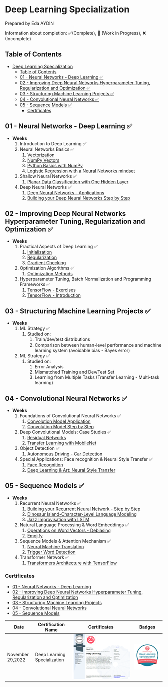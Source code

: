 # Deep Learning Specialization

Prepared by Eda AYDIN

Information about completion: ✅(Complete), 🚧 (Work in Progress), ❌ (Incomplete)

## Table of Contents

- [Deep Learning Specialization](#deep-learning-specialization)
  - [Table of Contents](#table-of-contents)
  - [01 - Neural Networks - Deep Learning ✅](#01---neural-networks---deep-learning-)
  - [02 - Improving Deep Neural Networks Hyperparameter Tuning, Regularization and Optimization ✅](#02---improving-deep-neural-networks-hyperparameter-tuning-regularization-and-optimization-)
  - [03 - Structuring Machine Learning Projects ✅](#03---structuring-machine-learning-projects-)
  - [04 - Convolutional Neural Networks ✅](#04---convolutional-neural-networks-)
  - [05 - Sequence Models ✅](#05---sequence-models-)
    - [Certificates](#certificates)

## 01 - Neural Networks - Deep Learning ✅

- **Weeks**
  1. Introduction to Deep Learning ✅
  2. Neural Networks Basics ✅
     1. [Vectorization](01%20-%20Neural%20Networks%20-%20Deep%20Learning/Week%2002/Vectorization.ipynb)
     2. [NumPy Vectors](01%20-%20Neural%20Networks%20-%20Deep%20Learning/Week%2002/NumPy%20Vectors.ipynb)
     3. [Python Basics with NumPy](01%20-%20Neural%20Networks%20-%20Deep%20Learning/Week%2002/Python_Basics_with_Numpy.ipynb)
     4. [Logistic Regression with a Neural Networks mindset](01%20-%20Neural%20Networks%20-%20Deep%20Learning/Week%2002/Logistic_Regression_with_a_Neural_Network_mindset.ipynb)
  3. Shallow Neural Networks ✅
     1. [Planar Data Classification with One Hidden Layer](01%20-%20Neural%20Networks%20-%20Deep%20Learning/Week%2003/Planar_data_classification_with_one_hidden_layer.ipynb)
  4. Deep Neural Networks ✅
     1. [Deep Neural Networks - Applications](01%20-%20Neural%20Networks%20-%20Deep%20Learning/Week%2004/Deep%20Neural%20Network%20-%20Application.ipynb)
     2. [Building your Deep Neural Networks Step by Step](01%20-%20Neural%20Networks%20-%20Deep%20Learning/Week%2004/Building_your_Deep_Neural_Network_Step_by_Step.ipynb)

## 02 - Improving Deep Neural Networks Hyperparameter Tuning, Regularization and Optimization ✅

- **Weeks**
  1. Practical Aspects of Deep Learning  ✅
     1. [Initialization](02%20-%20Improving%20Deep%20Neural%20Networks%20Hyperparameter%20Tuning,%20Regularization%20and%20Optimization/Week%2001/Initialization.ipynb)
     2. [Regularization](02%20-%20Improving%20Deep%20Neural%20Networks%20Hyperparameter%20Tuning,%20Regularization%20and%20Optimization/Week%2001/Regularization.ipynb)
     3. [Gradient Checking](02%20-%20Improving%20Deep%20Neural%20Networks%20Hyperparameter%20Tuning,%20Regularization%20and%20Optimization/Week%2001/Gradient_Checking.ipynb)
  2. Optimization Algorithms ✅
     1. [Optimization Methods](02%20-%20Improving%20Deep%20Neural%20Networks%20Hyperparameter%20Tuning,%20Regularization%20and%20Optimization/Week%2002/Optimization_methods.ipynb)
  3. Hyperparameter Tuning, Batch Normalization and Programming Frameworks ✅
     1. [TensorFlow - Exercises](02%20-%20Improving%20Deep%20Neural%20Networks%20Hyperparameter%20Tuning,%20Regularization%20and%20Optimization/Week%2003/TensorFlow.ipynb)
     2. [TensorFlow - Introduction](02%20-%20Improving%20Deep%20Neural%20Networks%20Hyperparameter%20Tuning,%20Regularization%20and%20Optimization/Week%2003/Tensorflow_introduction.ipynb)

## 03 - Structuring Machine Learning Projects ✅

- **Weeks**
  1. ML Strategy ✅ 
     1. Studied on:
        1. Train/dev/test distributions
        2. Comparison between human-level performance and machine learning system (avoidable bias - Bayes error)
  2. ML Strategy ✅
     1. Studied on:
        1. Error Analysis
        2. Mismatched Training and Dev/Test Set
        3. Learning from Multiple Tasks (Transfer Learning - Multi-task learning)

## 04 - Convolutional Neural Networks ✅

- **Weeks**
  1. Foundations of Convolutional Neural Networks ✅
     1. [Convolution Model Application](04%20-%20Convolutional%20Neural%20Networks/Week%2001/Convolution_model_Application.ipynb)
     2. [Convolution Model Step by Step](04%20-%20Convolutional%20Neural%20Networks/Week%2001/Convolution_model_Step_by_Step_v1.ipynb)
  2. Deep Convolutional Models: Case Studies ✅
     1. [Residual Networks](04%20-%20Convolutional%20Neural%20Networks/Week%2002/Residual_Networks.ipynb)
     2. [Transfer Learning with MobileNet](04%20-%20Convolutional%20Neural%20Networks/Week%2002/Transfer_learning_with_MobileNet_v1.ipynb)
  3. Object Detection ✅
     1. [Autonomous Driving - Car Detection](04%20-%20Convolutional%20Neural%20Networks/Week%2003/Autonomous_driving_application_Car_detection.ipynb)
  4. Special Applications: Face recognition & Neural Style Transfer ✅
     1. [Face Recognition](04%20-%20Convolutional%20Neural%20Networks/Week%2004/Face_Recognition.ipynb)
     2. [Deep Learning & Art: Neural Style Transfer](04%20-%20Convolutional%20Neural%20Networks/Week%2004/Art_Generation_with_Neural_Style_Transfer.ipynb)

## 05 - Sequence Models ✅

- **Weeks**
  1. Recurrent Neural Networks ✅
     1. [Building your Recurrent Neural Network - Step by Step](05%20-%20Sequential%20Models/Week%2001/Building_a_Recurrent_Neural_Network_Step_by_Step.ipynb)
     2. [Dinosaur Island-Character-Level Language Modeling](05%20-%20Sequential%20Models/Week%2001/Dinosaurus_Island_Character_level_language_model.ipynb)
     3. [Jazz Improvisation with LSTM](05%20-%20Sequential%20Models/Week%2001/Improvise_a_Jazz_Solo_with_an_LSTM_Network_v4.ipynb)
  2. Natural Language Processing & Word Embeddings ✅
     1. [Operations on Word Vectors - Debiasing](05%20-%20Sequential%20Models/Week%2002/Operations_on_word_vectors_v2a.ipynb)
     2. [Emojify](05%20-%20Sequential%20Models/Week%2002/Emoji_v3a.ipynb)
  3. Sequence Models & Attention Mechanism ✅
     1. [Neural Machine Translation](05%20-%20Sequential%20Models/Week%2003/Neural_machine_translation_with_attention_v4a.ipynb)
     2. [Trigger Word Detection](05%20-%20Sequential%20Models/Week%2003/Trigger_word_detection_v2a.ipynb)
  4. Transformer Network ✅
     1. [Transformers Architecture with TensorFlow](05%20-%20Sequential%20Models/Week%2004/C5_W4_A1_Transformer_Subclass_v1.ipynb)


### Certificates

- [01 - Neural Networks - Deep Learning](https://www.coursera.org/account/accomplishments/verify/RR6S899FDPLV)
- [02 - Improving Deep Neural Networks Hyperparameter Tuning, Regularization and Optimization](https://www.coursera.org/account/accomplishments/verify/MCS66G2T8V3D)
- [03 - Structuring Machine Learning Projects](https://www.coursera.org/account/accomplishments/verify/DWFKWJUAZZDG)
- [04 - Convolutional Neural Networks](https://www.coursera.org/account/accomplishments/verify/MDVH49VMEGLP)
- [05 - Sequence Models](https://www.coursera.org/account/accomplishments/certificate/ZHQJF9QEVYUL)

| Date             | Certification Name	          | Certificates	                                                                                                                                                                                    | Badges                                                                                                                                                      |
|------------------|------------------------------|--------------------------------------------------------------------------------------------------------------------------------------------------------------------------------------------------|-------------------------------------------------------------------------------------------------------------------------------------------------------------|
| November 29,2022 | Deep Learning Specialization | ![](https://github.com/edaaydinea/UpSchool-Google-Developers-Machine-Learning-Program/blob/4c29ed9b09b615f872b326be48fce9dd8ed5e924/Pictures/Deep%20Learning%20Specialization%20Certificate.png) | ![](https://github.com/edaaydinea/UpSchool-Google-Developers-Machine-Learning-Program/blob/4c29ed9b09b615f872b326be48fce9dd8ed5e924/Pictures/DLS_Badge.png) |

